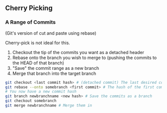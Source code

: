 ## Cherry Picking
### A Range of Commits

(Git's version of cut and paste using rebase)

Cherry-pick is not ideal for this.

1. Checkout the tip of the commits you want as a detached header
1. Rebase onto the branch you wish to merge to (pushing the commits to the HEAD of that branch)
1. "Save" the commit range as a new branch
1. Merge that branch into the target branch 

```sh
git checkout <last commit hash> # (detached commit) The last desired commit
git rebase --onto somebranch <first commit> # The hash of the first commit
# You now have a new commit hash
git branch newbranchname <new hash> # Save the commits as a branch
git checkout somebranch
git merge newbranchname # Merge them in
```